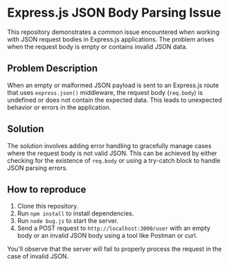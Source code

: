 # Express.js JSON Body Parsing Issue

This repository demonstrates a common issue encountered when working with JSON request bodies in Express.js applications.  The problem arises when the request body is empty or contains invalid JSON data.

## Problem Description

When an empty or malformed JSON payload is sent to an Express.js route that uses `express.json()` middleware, the request body (`req.body`) is undefined or does not contain the expected data.  This leads to unexpected behavior or errors in the application.

## Solution

The solution involves adding error handling to gracefully manage cases where the request body is not valid JSON.  This can be achieved by either checking for the existence of `req.body` or using a try-catch block to handle JSON parsing errors.

## How to reproduce

1. Clone this repository.
2. Run `npm install` to install dependencies.
3. Run `node bug.js` to start the server.
4. Send a POST request to `http://localhost:3000/user` with an empty body or an invalid JSON body using a tool like Postman or curl.

You'll observe that the server will fail to properly process the request in the case of invalid JSON.